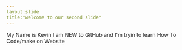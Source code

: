 ```yaml
---
layout:slide
title:"welcome to our second slide"
---
```

My Name is Kevin I am NEW to GitHub and I'm tryin to learn How To Code/make on Website
